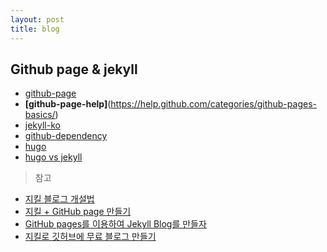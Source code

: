 ```yaml
---
layout: post
title: blog
---
```


## Github page & jekyll

- [github-page](https://pages.github.com/)
- **[github-page-help]**(https://help.github.com/categories/github-pages-basics/)
- [jekyll-ko](https://jekyllrb-ko.github.io/)
- [github-dependency](https://pages.github.com/versions/)
- [hugo](https://gohugo.io/)
- [hugo vs jekyll](http://www.barbarito.me/blog/hugo-vs-jekyll/)


>참고

- [지킬 블로그 개설법](http://vjinn.github.io/)
- [지킬 + GitHub page 만들기](http://blog.saltfactory.net/jekyll/upgrade-github-pages-dependency-versions.html)
- [GitHub pages를 이용하여 Jekyll Blog를 만들자](http://halryang.net/Start-Blogging-With-Jekyll/])
- [지킬로 깃허브에 무료 블로그 만들기](https://nolboo.kim/blog/2013/10/15/free-blog-with-github-jekyll/)
